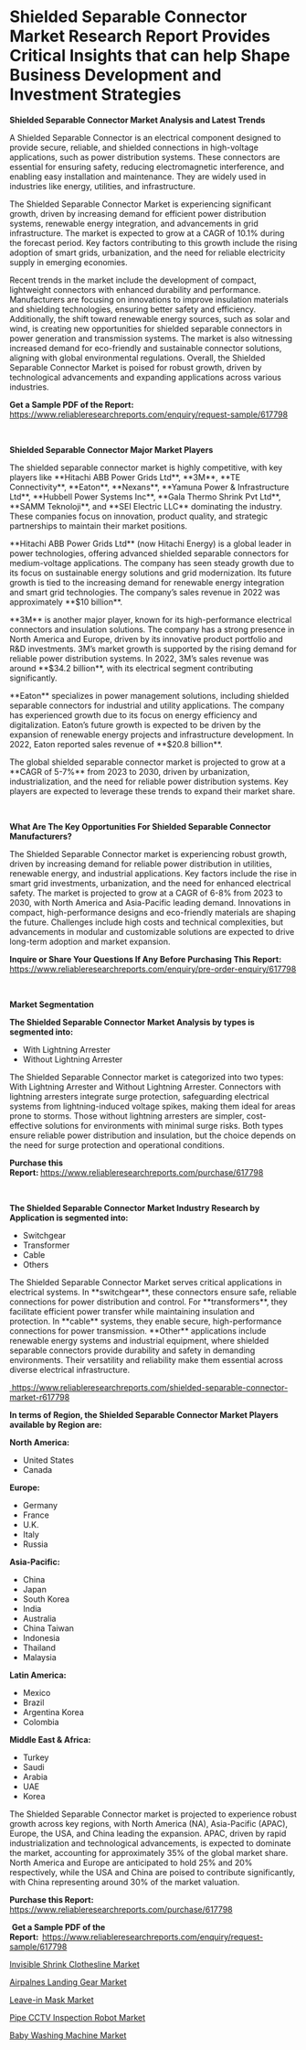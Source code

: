 <p><h1>Shielded Separable Connector Market Research Report Provides Critical Insights that can help Shape Business Development and Investment Strategies</h1></p><p><strong>Shielded Separable Connector Market Analysis and Latest Trends</strong></p>
<p><p>A Shielded Separable Connector is an electrical component designed to provide secure, reliable, and shielded connections in high-voltage applications, such as power distribution systems. These connectors are essential for ensuring safety, reducing electromagnetic interference, and enabling easy installation and maintenance. They are widely used in industries like energy, utilities, and infrastructure.</p><p>The Shielded Separable Connector Market is experiencing significant growth, driven by increasing demand for efficient power distribution systems, renewable energy integration, and advancements in grid infrastructure. The market is expected to grow at a CAGR of 10.1% during the forecast period. Key factors contributing to this growth include the rising adoption of smart grids, urbanization, and the need for reliable electricity supply in emerging economies.</p><p>Recent trends in the market include the development of compact, lightweight connectors with enhanced durability and performance. Manufacturers are focusing on innovations to improve insulation materials and shielding technologies, ensuring better safety and efficiency. Additionally, the shift toward renewable energy sources, such as solar and wind, is creating new opportunities for shielded separable connectors in power generation and transmission systems. The market is also witnessing increased demand for eco-friendly and sustainable connector solutions, aligning with global environmental regulations. Overall, the Shielded Separable Connector Market is poised for robust growth, driven by technological advancements and expanding applications across various industries.</p></p>
<p><strong>Get a Sample PDF of the Report:&nbsp;</strong> <a href="https://www.reliableresearchreports.com/enquiry/request-sample/617798?utm_campaign=33&utm_medium=2&utm_source=Github&utm_content=ia&utm_term=20012025&utm_id=shielded-separable-connector">https://www.reliableresearchreports.com/enquiry/request-sample/617798</a></p>
<p>&nbsp;</p>
<p><strong>Shielded Separable Connector Major Market Players</strong></p>
<p><p>The shielded separable connector market is highly competitive, with key players like **Hitachi ABB Power Grids Ltd**, **3M**, **TE Connectivity**, **Eaton**, **Nexans**, **Yamuna Power & Infrastructure Ltd**, **Hubbell Power Systems Inc**, **Gala Thermo Shrink Pvt Ltd**, **SAMM Teknoloji**, and **SEI Electric LLC** dominating the industry. These companies focus on innovation, product quality, and strategic partnerships to maintain their market positions.</p><p>**Hitachi ABB Power Grids Ltd** (now Hitachi Energy) is a global leader in power technologies, offering advanced shielded separable connectors for medium-voltage applications. The company has seen steady growth due to its focus on sustainable energy solutions and grid modernization. Its future growth is tied to the increasing demand for renewable energy integration and smart grid technologies. The company’s sales revenue in 2022 was approximately **$10 billion**.</p><p>**3M** is another major player, known for its high-performance electrical connectors and insulation solutions. The company has a strong presence in North America and Europe, driven by its innovative product portfolio and R&D investments. 3M’s market growth is supported by the rising demand for reliable power distribution systems. In 2022, 3M’s sales revenue was around **$34.2 billion**, with its electrical segment contributing significantly.</p><p>**Eaton** specializes in power management solutions, including shielded separable connectors for industrial and utility applications. The company has experienced growth due to its focus on energy efficiency and digitalization. Eaton’s future growth is expected to be driven by the expansion of renewable energy projects and infrastructure development. In 2022, Eaton reported sales revenue of **$20.8 billion**.</p><p>The global shielded separable connector market is projected to grow at a **CAGR of 5-7%** from 2023 to 2030, driven by urbanization, industrialization, and the need for reliable power distribution systems. Key players are expected to leverage these trends to expand their market share.</p></p>
<p>&nbsp;</p>
<p><strong>What Are The Key Opportunities For Shielded Separable Connector Manufacturers?</strong></p>
<p><p>The Shielded Separable Connector market is experiencing robust growth, driven by increasing demand for reliable power distribution in utilities, renewable energy, and industrial applications. Key factors include the rise in smart grid investments, urbanization, and the need for enhanced electrical safety. The market is projected to grow at a CAGR of 6-8% from 2023 to 2030, with North America and Asia-Pacific leading demand. Innovations in compact, high-performance designs and eco-friendly materials are shaping the future. Challenges include high costs and technical complexities, but advancements in modular and customizable solutions are expected to drive long-term adoption and market expansion.</p></p>
<p><strong>Inquire or Share Your Questions If Any Before Purchasing This Report:</strong> <a href="https://www.reliableresearchreports.com/enquiry/pre-order-enquiry/617798?utm_campaign=33&utm_medium=2&utm_source=Github&utm_content=ia&utm_term=20012025&utm_id=shielded-separable-connector">https://www.reliableresearchreports.com/enquiry/pre-order-enquiry/617798</a></p>
<p>&nbsp;</p>
<p><strong>Market Segmentation</strong></p>
<p><strong>The Shielded Separable Connector Market Analysis by types is segmented into:</strong></p>
<p><ul><li>With Lightning Arrester</li><li>Without Lightning Arrester</li></ul></p>
<p><p>The Shielded Separable Connector market is categorized into two types: With Lightning Arrester and Without Lightning Arrester. Connectors with lightning arresters integrate surge protection, safeguarding electrical systems from lightning-induced voltage spikes, making them ideal for areas prone to storms. Those without lightning arresters are simpler, cost-effective solutions for environments with minimal surge risks. Both types ensure reliable power distribution and insulation, but the choice depends on the need for surge protection and operational conditions.</p></p>
<p><strong>Purchase this Report:&nbsp;</strong><a href="https://www.reliableresearchreports.com/purchase/617798?utm_campaign=33&utm_medium=2&utm_source=Github&utm_content=ia&utm_term=20012025&utm_id=shielded-separable-connector">https://www.reliableresearchreports.com/purchase/617798</a></p>
<p>&nbsp;</p>
<p><strong>The Shielded Separable Connector Market Industry Research by Application is segmented into:</strong></p>
<p><ul><li>Switchgear</li><li>Transformer</li><li>Cable</li><li>Others</li></ul></p>
<p><p>The Shielded Separable Connector Market serves critical applications in electrical systems. In **switchgear**, these connectors ensure safe, reliable connections for power distribution and control. For **transformers**, they facilitate efficient power transfer while maintaining insulation and protection. In **cable** systems, they enable secure, high-performance connections for power transmission. **Other** applications include renewable energy systems and industrial equipment, where shielded separable connectors provide durability and safety in demanding environments. Their versatility and reliability make them essential across diverse electrical infrastructure.</p></p>
<p><a href="https://www.reliableresearchreports.com/shielded-separable-connector-market-r617798?utm_campaign=33&utm_medium=2&utm_source=Github&utm_content=ia&utm_term=20012025&utm_id=shielded-separable-connector">&nbsp;https://www.reliableresearchreports.com/shielded-separable-connector-market-r617798</a></p>
<p><strong>In terms of Region, the Shielded Separable Connector Market Players available by Region are:</strong></p>
<p>
    <p> <strong> North America: </strong>
        <ul>
            <li>United States</li>
            <li>Canada</li>
        </ul>
        </p> 
    <p> <strong> Europe: </strong>
        <ul>
            <li>Germany</li>
            <li>France</li>
            <li>U.K.</li>
            <li>Italy</li>
            <li>Russia</li>
        </ul>
        </p> 
    <p> <strong> Asia-Pacific: </strong>
        <ul>
            <li>China</li>
            <li>Japan</li>
            <li>South Korea</li>
            <li>India</li>
            <li>Australia</li>
            <li>China Taiwan</li>
            <li>Indonesia</li>
            <li>Thailand</li>
            <li>Malaysia</li>
        </ul>
        </p> 
    <p> <strong> Latin America: </strong>
        <ul>
            <li>Mexico</li>
            <li>Brazil</li>
            <li>Argentina Korea</li>
            <li>Colombia</li>
        </ul>
        </p> 
    <p> <strong> Middle East & Africa: </strong>
        <ul>
            <li>Turkey</li>
            <li>Saudi</li>
            <li>Arabia</li>
            <li>UAE</li>
            <li>Korea</li>
        </ul>
    </p>
    </p>
<p><p>The Shielded Separable Connector market is projected to experience robust growth across key regions, with North America (NA), Asia-Pacific (APAC), Europe, the USA, and China leading the expansion. APAC, driven by rapid industrialization and technological advancements, is expected to dominate the market, accounting for approximately 35% of the global market share. North America and Europe are anticipated to hold 25% and 20% respectively, while the USA and China are poised to contribute significantly, with China representing around 30% of the market valuation.</p></p>
<p><strong>Purchase this Report: </strong><a href="https://www.reliableresearchreports.com/purchase/617798?utm_campaign=33&utm_medium=2&utm_source=Github&utm_content=ia&utm_term=20012025&utm_id=shielded-separable-connector">https://www.reliableresearchreports.com/purchase/617798</a></p>
<p>&nbsp;<strong>Get a Sample PDF of the Report:&nbsp;&nbsp;</strong><a href="https://www.reliableresearchreports.com/enquiry/request-sample/617798?utm_campaign=33&utm_medium=2&utm_source=Github&utm_content=ia&utm_term=20012025&utm_id=shielded-separable-connector">https://www.reliableresearchreports.com/enquiry/request-sample/617798</a></p>
<p><strong></strong></p>
<p><p><a href="https://github.com/flnordan65e0/Market-Research-Report-List-1/blob/main/invisible-shrink-clothesline-market.md?utm_campaign=33&utm_medium=2&utm_source=Github&utm_content=ia&utm_term=20012025&utm_id=shielded-separable-connector">Invisible Shrink Clothesline Market</a></p><p><a href="https://github.com/OlenFleming68/Market-Research-Report-List-1/blob/main/airpalnes-landing-gear-market.md?utm_campaign=33&utm_medium=2&utm_source=Github&utm_content=ia&utm_term=20012025&utm_id=shielded-separable-connector">Airpalnes Landing Gear Market</a></p><p><a href="https://github.com/rodinayygacklezi/Market-Research-Report-List-1/blob/main/leave-in-mask-market.md?utm_campaign=33&utm_medium=2&utm_source=Github&utm_content=ia&utm_term=20012025&utm_id=shielded-separable-connector">Leave-in Mask Market</a></p><p><a href="https://github.com/XavierTyler76/Market-Research-Report-List-1/blob/main/pipe-cctv-inspection-robot-market.md?utm_campaign=33&utm_medium=2&utm_source=Github&utm_content=ia&utm_term=20012025&utm_id=shielded-separable-connector">Pipe CCTV Inspection Robot Market</a></p><p><a href="https://github.com/lindaopodray/Market-Research-Report-List-1/blob/main/baby-washing-machine-market.md?utm_campaign=33&utm_medium=2&utm_source=Github&utm_content=ia&utm_term=20012025&utm_id=shielded-separable-connector">Baby Washing Machine Market</a></p></p>